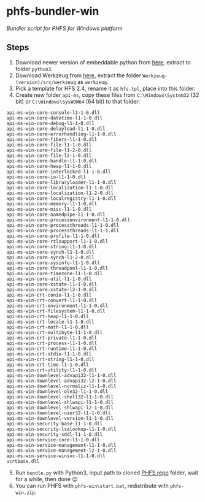 # phfs-bundler-win
*Bundler script for PHFS for Windows platform*

## Steps

1. Download newer version of embeddable python from [here](https://www.python.org/downloads/), extract to folder `python3`.
2. Download Werkzeug from [here](https://pypi.org/project/Werkzeug/#files), extract the folder `Werkzeug-(version)/src/werkzeug` as `werkzeug`.
3. Pick a template for HFS 2.4, rename it as `hfs.tpl`, place into this folder.
4. Create new folder `api-ms`, copy these files from `C:\Windows\System32` (32 bit) or `C:\Windows\SysWOW64` (64 bit) to that folder:
```
api-ms-win-core-console-l1-1-0.dll
api-ms-win-core-datetime-l1-1-0.dll
api-ms-win-core-debug-l1-1-0.dll
api-ms-win-core-delayload-l1-1-0.dll
api-ms-win-core-errorhandling-l1-1-0.dll
api-ms-win-core-fibers-l1-1-0.dll
api-ms-win-core-file-l1-1-0.dll
api-ms-win-core-file-l1-2-0.dll
api-ms-win-core-file-l2-1-0.dll
api-ms-win-core-handle-l1-1-0.dll
api-ms-win-core-heap-l1-1-0.dll
api-ms-win-core-interlocked-l1-1-0.dll
api-ms-win-core-io-l1-1-0.dll
api-ms-win-core-libraryloader-l1-1-0.dll
api-ms-win-core-localization-l1-1-0.dll
api-ms-win-core-localization-l1-2-0.dll
api-ms-win-core-localregistry-l1-1-0.dll
api-ms-win-core-memory-l1-1-0.dll
api-ms-win-core-misc-l1-1-0.dll
api-ms-win-core-namedpipe-l1-1-0.dll
api-ms-win-core-processenvironment-l1-1-0.dll
api-ms-win-core-processthreads-l1-1-0.dll
api-ms-win-core-processthreads-l1-1-1.dll
api-ms-win-core-profile-l1-1-0.dll
api-ms-win-core-rtlsupport-l1-1-0.dll
api-ms-win-core-string-l1-1-0.dll
api-ms-win-core-synch-l1-1-0.dll
api-ms-win-core-synch-l1-2-0.dll
api-ms-win-core-sysinfo-l1-1-0.dll
api-ms-win-core-threadpool-l1-1-0.dll
api-ms-win-core-timezone-l1-1-0.dll
api-ms-win-core-util-l1-1-0.dll
api-ms-win-core-xstate-l1-1-0.dll
api-ms-win-core-xstate-l2-1-0.dll
api-ms-win-crt-conio-l1-1-0.dll
api-ms-win-crt-convert-l1-1-0.dll
api-ms-win-crt-environment-l1-1-0.dll
api-ms-win-crt-filesystem-l1-1-0.dll
api-ms-win-crt-heap-l1-1-0.dll
api-ms-win-crt-locale-l1-1-0.dll
api-ms-win-crt-math-l1-1-0.dll
api-ms-win-crt-multibyte-l1-1-0.dll
api-ms-win-crt-private-l1-1-0.dll
api-ms-win-crt-process-l1-1-0.dll
api-ms-win-crt-runtime-l1-1-0.dll
api-ms-win-crt-stdio-l1-1-0.dll
api-ms-win-crt-string-l1-1-0.dll
api-ms-win-crt-time-l1-1-0.dll
api-ms-win-crt-utility-l1-1-0.dll
api-ms-win-downlevel-advapi32-l1-1-0.dll
api-ms-win-downlevel-advapi32-l2-1-0.dll
api-ms-win-downlevel-normaliz-l1-1-0.dll
api-ms-win-downlevel-ole32-l1-1-0.dll
api-ms-win-downlevel-shell32-l1-1-0.dll
api-ms-win-downlevel-shlwapi-l1-1-0.dll
api-ms-win-downlevel-shlwapi-l2-1-0.dll
api-ms-win-downlevel-user32-l1-1-0.dll
api-ms-win-downlevel-version-l1-1-0.dll
api-ms-win-security-base-l1-1-0.dll
api-ms-win-security-lsalookup-l1-1-0.dll
api-ms-win-security-sddl-l1-1-0.dll
api-ms-win-service-core-l1-1-0.dll
api-ms-win-service-management-l1-1-0.dll
api-ms-win-service-management-l2-1-0.dll
api-ms-win-service-winsvc-l1-1-0.dll
ucrtbase.dll
```
5. Run `bundle.py` with Python3, input path to cloned [PHFS repo](https://github.com/NaitLee/PHFS) folder, wait for a while, then done 😉
6. You can run PHFS with `phfs-win\start.bat`, redistribute with `phfs-win.zip`.

